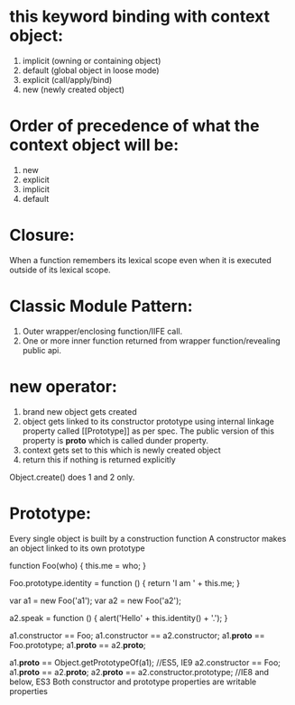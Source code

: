 #  this keyword binding with context object:
1. implicit (owning or containing object)
2. default (global object in loose mode)
3. explicit (call/apply/bind)
4. new (newly created object)

# Order of precedence of what the context object will be:
1. new
2. explicit
3. implicit
4. default

# Closure:
When a function remembers its lexical scope even when it is executed outside of its lexical scope.

# Classic Module Pattern:
1. Outer wrapper/enclosing function/IIFE call.
2. One or more inner function returned from wrapper function/revealing public api.

# new operator:
1. brand new object gets created
2. object gets linked to its constructor prototype using internal linkage property called [[Prototype]] as per spec. The public version of this property is __proto__ which is called dunder property.
3. context gets set to this which is newly created object
4. return this if nothing is returned explicitly

Object.create() does 1 and 2 only.

# Prototype:
Every single object is built by a construction function
A constructor makes an object linked to its own prototype

function Foo(who) {
	this.me = who;
}

Foo.prototype.identity = function () {
	return 'I am ' + this.me;
}

var a1 = new Foo('a1');
var a2 = new Foo('a2');

a2.speak = function () {
	alert('Hello' + this.identity() + '.');
}

a1.constructor == Foo;
a1.constructor == a2.constructor;
a1.__proto__ == Foo.prototype;
a1.__proto__ == a2.__proto__;

a1.__proto__ == Object.getPrototypeOf(a1); //ES5, IE9
a2.constructor == Foo;
a1.__proto__ == a2.__proto__;
a2.__proto__ == a2.constructor.prototype; //IE8 and below, ES3
Both constructor and prototype properties are writable properties


